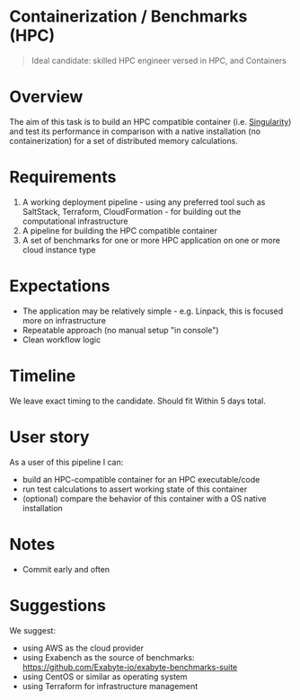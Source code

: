 # Containerization / Benchmarks (HPC)

> Ideal candidate: skilled HPC engineer versed in HPC, and Containers

# Overview

The aim of this task is to build an HPC compatible container (i.e. [Singularity](https://sylabs.io/guides/3.5/user-guide/introduction.html)) and test its performance in comparison with a native installation (no containerization) for a set of distributed memory calculations.

# Requirements

1. A working deployment pipeline - using any preferred tool such as SaltStack, Terraform, CloudFormation - for building out the computational infrastructure
2. A pipeline for building the HPC compatible container
3. A set of benchmarks for one or more HPC application on one or more cloud instance type

# Expectations

- The application may be relatively simple - e.g. Linpack, this is focused more on infrastructure
- Repeatable approach (no manual setup "in console")
- Clean workflow logic

# Timeline

We leave exact timing to the candidate. Should fit Within 5 days total.

# User story

As a user of this pipeline I can:

- build an HPC-compatible container for an HPC executable/code
- run test calculations to assert working state of this container
- (optional) compare the behavior of this container with a OS native installation

# Notes

- Commit early and often

# Suggestions

We suggest:

- using AWS as the cloud provider
- using Exabench as the source of benchmarks: https://github.com/Exabyte-io/exabyte-benchmarks-suite
- using CentOS or similar as operating system
- using Terraform for infrastructure management
